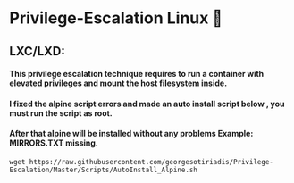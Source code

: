# Privilege-Escalation Linux   :rocket:

## LXC/LXD: 
#### This privilege escalation technique requires to run a container with elevated privileges and mount the host filesystem inside.
#### I fixed the alpine script errors and made an auto install script below , you must run the script as root.  
#### After that alpine will be installed without any problems Example: MIRRORS.TXT missing.
```wget https://raw.githubusercontent.com/georgesotiriadis/Privilege-Escalation/Master/Scripts/AutoInstall_Alpine.sh```






